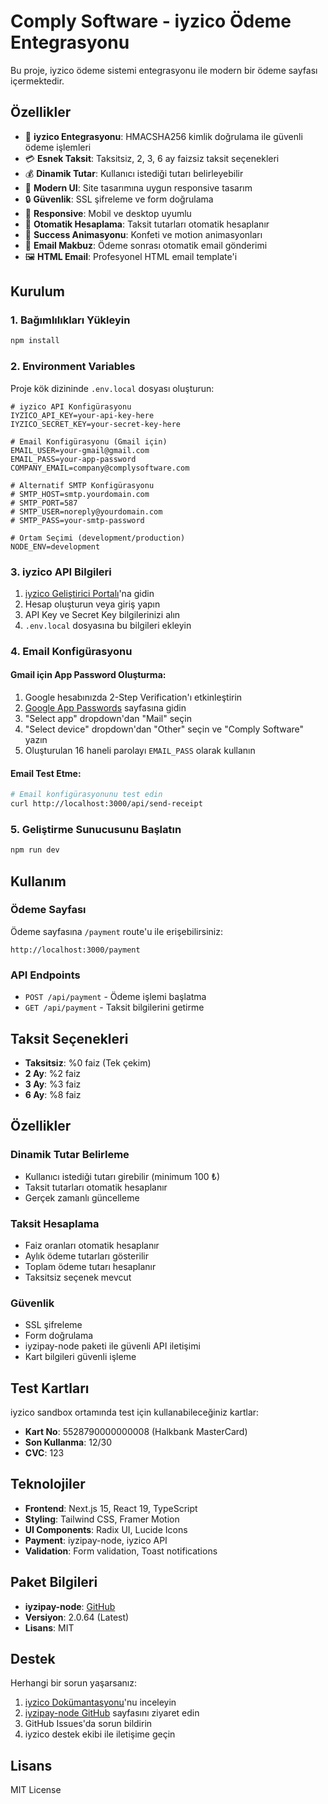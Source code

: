 # Comply Software - iyzico Ödeme Entegrasyonu

Bu proje, iyzico ödeme sistemi entegrasyonu ile modern bir ödeme sayfası içermektedir.

## Özellikler

- 🚀 **iyzico Entegrasyonu**: HMACSHA256 kimlik doğrulama ile güvenli ödeme işlemleri
- 💳 **Esnek Taksit**: Taksitsiz, 2, 3, 6 ay faizsiz taksit seçenekleri
- 💰 **Dinamik Tutar**: Kullanıcı istediği tutarı belirleyebilir
- 🎨 **Modern UI**: Site tasarımına uygun responsive tasarım
- 🔒 **Güvenlik**: SSL şifreleme ve form doğrulama
- 📱 **Responsive**: Mobil ve desktop uyumlu
- 🧮 **Otomatik Hesaplama**: Taksit tutarları otomatik hesaplanır
- 🎉 **Success Animasyonu**: Konfeti ve motion animasyonları
- 📧 **Email Makbuz**: Ödeme sonrası otomatik email gönderimi
- 🖼️ **HTML Email**: Profesyonel HTML email template'i

## Kurulum

### 1. Bağımlılıkları Yükleyin

```bash
npm install
```

### 2. Environment Variables

Proje kök dizininde `.env.local` dosyası oluşturun:

```env
# iyzico API Konfigürasyonu
IYZICO_API_KEY=your-api-key-here
IYZICO_SECRET_KEY=your-secret-key-here

# Email Konfigürasyonu (Gmail için)
EMAIL_USER=your-gmail@gmail.com
EMAIL_PASS=your-app-password
COMPANY_EMAIL=company@complysoftware.com

# Alternatif SMTP Konfigürasyonu
# SMTP_HOST=smtp.yourdomain.com
# SMTP_PORT=587
# SMTP_USER=noreply@yourdomain.com
# SMTP_PASS=your-smtp-password

# Ortam Seçimi (development/production)
NODE_ENV=development
```

### 3. iyzico API Bilgileri

1. [iyzico Geliştirici Portalı](https://docs.iyzico.com/)'na gidin
2. Hesap oluşturun veya giriş yapın
3. API Key ve Secret Key bilgilerinizi alın
4. `.env.local` dosyasına bu bilgileri ekleyin

### 4. Email Konfigürasyonu

#### Gmail için App Password Oluşturma:
1. Google hesabınızda 2-Step Verification'ı etkinleştirin
2. [Google App Passwords](https://myaccount.google.com/apppasswords) sayfasına gidin
3. "Select app" dropdown'dan "Mail" seçin
4. "Select device" dropdown'dan "Other" seçin ve "Comply Software" yazın
5. Oluşturulan 16 haneli parolayı `EMAIL_PASS` olarak kullanın

#### Email Test Etme:
```bash
# Email konfigürasyonunu test edin
curl http://localhost:3000/api/send-receipt
```

### 5. Geliştirme Sunucusunu Başlatın

```bash
npm run dev
```

## Kullanım

### Ödeme Sayfası

Ödeme sayfasına `/payment` route'u ile erişebilirsiniz:

```
http://localhost:3000/payment
```

### API Endpoints

- `POST /api/payment` - Ödeme işlemi başlatma
- `GET /api/payment` - Taksit bilgilerini getirme

## Taksit Seçenekleri

- **Taksitsiz**: %0 faiz (Tek çekim)
- **2 Ay**: %2 faiz
- **3 Ay**: %3 faiz  
- **6 Ay**: %8 faiz

## Özellikler

### Dinamik Tutar Belirleme
- Kullanıcı istediği tutarı girebilir (minimum 100 ₺)
- Taksit tutarları otomatik hesaplanır
- Gerçek zamanlı güncelleme

### Taksit Hesaplama
- Faiz oranları otomatik hesaplanır
- Aylık ödeme tutarları gösterilir
- Toplam ödeme tutarı hesaplanır
- Taksitsiz seçenek mevcut

### Güvenlik
- SSL şifreleme
- Form doğrulama
- iyzipay-node paketi ile güvenli API iletişimi
- Kart bilgileri güvenli işleme

## Test Kartları

iyzico sandbox ortamında test için kullanabileceğiniz kartlar:

- **Kart No**: 5528790000000008 (Halkbank MasterCard)
- **Son Kullanma**: 12/30
- **CVC**: 123

## Teknolojiler

- **Frontend**: Next.js 15, React 19, TypeScript
- **Styling**: Tailwind CSS, Framer Motion
- **UI Components**: Radix UI, Lucide Icons
- **Payment**: iyzipay-node, iyzico API
- **Validation**: Form validation, Toast notifications

## Paket Bilgileri

- **iyzipay-node**: [GitHub](https://github.com/iyzico/iyzipay-node)
- **Versiyon**: 2.0.64 (Latest)
- **Lisans**: MIT

## Destek

Herhangi bir sorun yaşarsanız:

1. [iyzico Dokümantasyonu](https://docs.iyzico.com/)'nu inceleyin
2. [iyzipay-node GitHub](https://github.com/iyzico/iyzipay-node) sayfasını ziyaret edin
3. GitHub Issues'da sorun bildirin
4. iyzico destek ekibi ile iletişime geçin

## Lisans

MIT License
